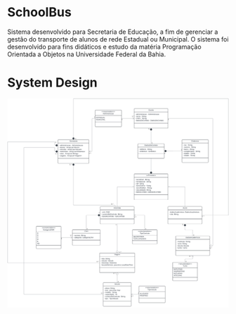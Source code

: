 # SchoolBus
Sistema desenvolvido para Secretaria de Educação, a fim de gerenciar a gestão do transporte de alunos de rede Estadual ou Municipal. O sistema foi desenvolvido para fins didáticos e estudo da matéria Programação Orientada a Objetos na Universidade Federal da Bahia.

# System Design

[ ![](ReadmeLib/images/system_design.svg) ](ReadmeLib/images/system_design.svg)